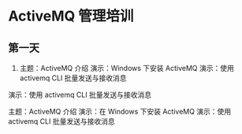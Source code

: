 # ActiveMQ 管理培训

## 第一天

1. 主题：ActiveMQ 介绍
演示：Windows 下安装 ActiveMQ
演示：使用 activemq CLI 批量发送与接收消息

演示：使用 activemq CLI 批量发送与接收消息


主题：ActiveMQ 介绍
演示：在 Windows 下安装 ActiveMQ
演示：使用 activemq CLI 批量发送与接收消息
